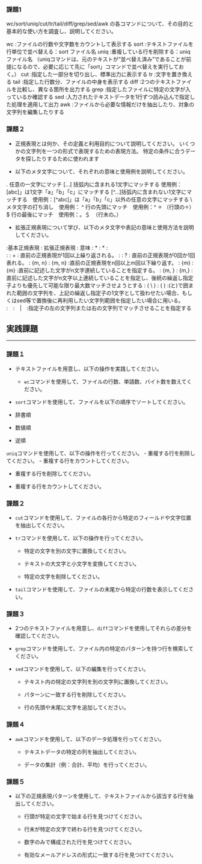 ### 課題1

wc/sort/uniq/cut/tr/tail/diff/grep/sed/awk  の各コマンドについて、その目的と基本的な使い方を調査し、説明してください。

wc :ファイルの行数や文字数をカウントして表示する
sort :テキストファイルを行単位で並べ替える：sort ファイル名
uniq :重複している行を削除する：uniq ファイル名
（uniqコマンドは、元のテキストが“並べ替え済み”であることが前提になるので、必要に応じて先に「sort」コマンドで並べ替えを実行しておく。）
cut :指定した一部分を切り出し、標準出力に表示する
tr :文字を置き換える
tail :指定した行数分、ファイルの中身を表示する
diff :2つのテキストファイルを比較し、異なる箇所を出力する
grep :指定したファイルに特定の文字が入っているか確認する
sed :入力されたテキストデータを1行ずつ読み込んで指定した処理を適用して出力
awk :ファイルから必要な情報だけを抽出したり、対象の文字列を編集したりする



### 課題２

- 正規表現とは何か、その定義と利用目的について説明してください。
いくつかの文字列を一つの形式で表現するための表現方法。
特定の条件に合うデータを探したりするために使われます


- 以下のメタ文字について、それぞれの意味と使用例を説明してください。

. 任意の一文字にマッチ
[…] 括弧内に含まれる1文字にマッチする 使用例：[abc]」は1文字「a」「b」「c」にマッチする
[^…]括弧内に含まれない1文字にマッチする　使用例：[^abc]」は「a」「b」「c」以外の任意の文字にマッチする
\ メタ文字の打ち消し　使用例：
^ 行の先頭にマッチ　使用例：^ ⚪︎ （行頭の⚪︎）
$ 行の最後にマッチ　使用例：。＄　（行末の。）

- 拡張正規表現について学び、以下のメタ文字や表記の意味と使用方法を説明してください。

:基本正規表現 : 拡張正規表現 : 意味 
: * : * :  
:  : + :  直前の正規表現が1回以上繰り返される。
:  : ? :  直前の正規表現が0回か1回表れる。
: \{m, n\} : {m, n} :直前の正規表現をn回以上m回以下繰り返す。
: \{m\} : {m} :直前に記述した文字がn文字連続していることを指定する。
: \{m, \} : {m,} :直前に記述した文字がn文字以上連続していることを指定し、後続の繰返し指定子よりも優先して可能な限り最大数マッチさせようとする
: \( \ ) : ( ) :\(と\)で囲まれた範囲の文字列を、上記の繰返し指定子の1文字として扱わせたい場合、もしくはsed等で置換後に再利用したい文字列範囲を指定したい場合に用いる。
:　:　|　:指定子の左の文字列または右の文字列でマッチさせることを指定する



## 実践課題

---

### 課題１

- テキストファイルを用意し、以下の操作を実践してください。
    - `wc`コマンドを使用して、ファイルの行数、単語数、バイト数を数えてください。

 - `sort`コマンドを使用して、ファイルを以下の順序でソートしてください。
  - 辞書順
  - 数値順
  - 逆順

 `uniq`コマンドを使用して、以下の操作を行ってください。
        - 重複する行を削除してください。
        - 重複する行をカウントしてください。
- 重複する行を削除してください。

- 重複する行をカウントしてください。


### 課題２

- `cut`コマンドを使用して、ファイルの各行から特定のフィールドや文字位置を抽出してください。

- `tr`コマンドを使用して、以下の操作を行ってください。
    - 特定の文字を別の文字に置換してください。

    - テキストの大文字と小文字を変換してください。

    - 特定の文字を削除してください。

- `tail`コマンドを使用して、ファイルの末尾から特定の行数を表示してください。


### 課題３

- 2つのテキストファイルを用意し、`diff`コマンドを使用してそれらの差分を確認してください。


- `grep`コマンドを使用して、ファイル内の特定のパターンを持つ行を検索してください。


- `sed`コマンドを使用して、以下の編集を行ってください。
    - テキスト内の特定の文字列を別の文字列に置換してください。


    - パターンに一致する行を削除してください。


    - 行の先頭や末尾に文字を追加してください。

### 課題４

- `awk`コマンドを使用して、以下のデータ処理を行ってください。
    - テキストデータの特定の列を抽出してください。


    - データの集計（例：合計、平均）を行ってください。



### 課題５

- 以下の正規表現パターンを使用して、テキストファイルから該当する行を抽出してください。

    - 行頭が特定の文字で始まる行を見つけてください。


    - 行末が特定の文字で終わる行を見つけてください。


    - 数字のみで構成された行を見つけてください。


    - 有効なメールアドレスの形式に一致する行を見つけてください。

